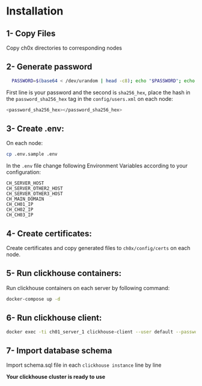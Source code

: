 # Installation

## 1- Copy Files
Copy ch0x directories to corresponding nodes


## 2- Generate password
```bash
  PASSWORD=$(base64 < /dev/urandom | head -c8); echo "$PASSWORD"; echo -n "$PASSWORD" | sha256sum | tr -d '-'
  ```
First line is your password and the second is `sha256_hex`, place the hash in the `password_sha256_hex` tag in the `config/users.xml` on each node:

```bash
<password_sha256_hex></password_sha256_hex>
```

## 3- Create .env:
On each node:
```bash
cp .env.sample .env
```

In the `.env` file change following Environment Variables according to your configuration:
```
CH_SERVER_HOST
CH_SERVER_OTHER2_HOST
CH_SERVER_OTHER3_HOST
CH_MAIN_DOMAIN
CH_CH01_IP
CH_CH02_IP
CH_CH03_IP
```

## 4- Create certificates:
Create certificates and copy generated files to `ch0x/config/certs` on each node.

## 5- Run clickhouse containers:
Run clickhouse containers on each server by following command:
```bash
docker-compose up -d
```

## 6- Run clickhouse client:
```bash
docker exec -ti ch01_server_1 clickhouse-client --user default --password [place plain password that generated in step 2] --port 9440 --secure --host 192.168.0.x
```

## 7- Import database schema
Import schema.sql file in each `clickhouse instance` line by line



**Your clickhouse cluster is ready to use**
